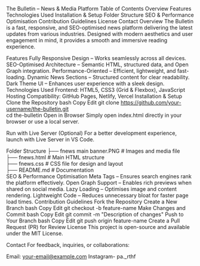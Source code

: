 The Bulletin – News & Media Platform
Table of Contents
Overview
Features
Technologies Used
Installation & Setup
Folder Structure
SEO & Performance Optimisation
Contribution Guidelines
License
Contact
Overview
The Bulletin is a fast, responsive, and SEO-optimised news platform delivering the latest updates from various industries. Designed with modern aesthetics and user engagement in mind, it provides a smooth and immersive reading experience.

Features
Fully Responsive Design – Works seamlessly across all devices.
SEO-Optimised Architecture – Semantic HTML, structured data, and Open Graph integration.
Performance-Oriented – Efficient, lightweight, and fast-loading.
Dynamic News Sections – Structured content for clear readability.
Dark Theme UI – Enhances user experience with a sleek design.
Technologies Used
Frontend: HTML5, CSS3 (Grid & Flexbox), JavaScript
Hosting Compatibility: GitHub Pages, Netlify, Vercel
Installation & Setup
Clone the Repository
bash
Copy
Edit
git clone https://github.com/your-username/the-bulletin.git  
cd the-bulletin
Open in Browser
Simply open index.html directly in your browser or use a local server.

Run with Live Server (Optional)
For a better development experience, launch with Live Server in VS Code.

Folder Structure
 ├── fnews main banner.PNG          # Images and media file  
 ├── fnews.html                     # Main HTML structure  
 ├── fnews.css                      # CSS file for design and layout  
 ├── README.md                      # Documentation  
SEO & Performance Optimisation
Meta Tags – Ensures search engines rank the platform effectively.
Open Graph Support – Enables rich previews when shared on social media.
Lazy Loading – Optimises image and content rendering.
Lightweight Code – Reduces unnecessary bloat for faster page load times.
Contribution Guidelines
Fork the Repository
Create a New Branch
bash
Copy
Edit
git checkout -b feature-name
Make Changes and Commit
bash
Copy
Edit
git commit -m "Description of changes"
Push to Your Branch
bash
Copy
Edit
git push origin feature-name
Create a Pull Request (PR) for Review
License
This project is open-source and available under the MIT License.

Contact
For feedback, inquiries, or collaborations:

Email: your-email@example.com
Instagram- pa._rthf


